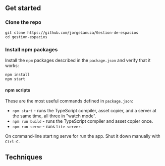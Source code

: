 ## Get started

### Clone the repo

```shell
git clone https://github.com/jorgeLanuza/Gestion-de-espacios
cd gestion-espacios
```

### Install npm packages

Install the `npm` packages described in the `package.json` and verify that it works:

```shell
npm install
npm start
```


#### npm scripts

These are the most useful commands defined in `package.json`:

* `npm start` - runs the TypeScript compiler, asset copier, and a server at the same time, all three in "watch mode".
* `npm run build` - runs the TypeScript compiler and asset copier once.
* `npm run serve` - runs `lite-server`.

On command-line start ng serve for run the app.
Shut it down manually with `Ctrl-C`.


## Techniques
